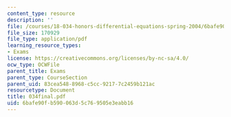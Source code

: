 ```yaml
---
content_type: resource
description: ''
file: /courses/18-034-honors-differential-equations-spring-2004/6bafe90fb590063d5c769505e3eabb16_034final.pdf
file_size: 170929
file_type: application/pdf
learning_resource_types:
- Exams
license: https://creativecommons.org/licenses/by-nc-sa/4.0/
ocw_type: OCWFile
parent_title: Exams
parent_type: CourseSection
parent_uid: 83cea548-8968-c5cc-9217-7c2459b121ac
resourcetype: Document
title: 034final.pdf
uid: 6bafe90f-b590-063d-5c76-9505e3eabb16
---
```

